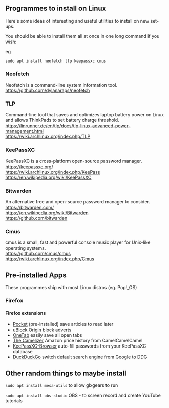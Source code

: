 ## Programmes to install on Linux

Here's some ideas of interesting and useful utilities to install on new set-ups.

You should be able to install them all at once in one long command if you wish:

eg

``sudo apt install neofetch tlp keepassxc cmus``


### Neofetch

Neofetch is a command-line system information tool.  
https://github.com/dylanaraps/neofetch  


### TLP

Command-line tool that saves and optimizes laptop battery power on Linux and allows ThinkPads to set battery charge threshold.  
https://linrunner.de/en/tlp/docs/tlp-linux-advanced-power-management.html  
https://wiki.archlinux.org/index.php/TLP  

### KeePassXC

KeePassXC is a cross-platform open-source password manager.  
https://keepassxc.org/  
https://wiki.archlinux.org/index.php/KeePass  
https://en.wikipedia.org/wiki/KeePassXC  

### Bitwarden

An alternative free and open-source password manager to consider.  
https://bitwarden.com/  
https://en.wikipedia.org/wiki/Bitwarden  
https://github.com/bitwarden  


### Cmus

cmus is a small, fast and powerful console music player for Unix-like operating systems.  
https://github.com/cmus/cmus  
https://wiki.archlinux.org/index.php/Cmus  


## Pre-installed Apps

These programmes ship with most Linux distros (eg. Pop!_OS)



### Firefox

#### Firefox extensions

- [Pocket](https://getpocket.com/firefox/) (pre-installed) save articles to read later
- [uBlock Origin](https://addons.mozilla.org/en-GB/firefox/addon/ublock-origin/) block adverts
- [OneTab](https://addons.mozilla.org/en-GB/firefox/addon/onetab/) easily save all open tabs 
- [The Camelizer](https://addons.mozilla.org/en-GB/firefox/addon/the-camelizer-price-history-ch/) Amazon price history from CamelCamelCamel
- [KeePassXC-Browser](https://addons.mozilla.org/en-GB/firefox/addon/keepassxc-browser/) auto-fill passwords from your KeePassXC database
- [DuckDuckGo](https://addons.mozilla.org/en-US/firefox/addon/duckduckgo-for-firefox/) switch default search engine from Google to DDG



## Other random things to maybe install

`sudo apt install mesa-utils`
to allow glxgears to run

`sudo apt install obs-studio`
OBS - to screen record and create YouTube tutorials

